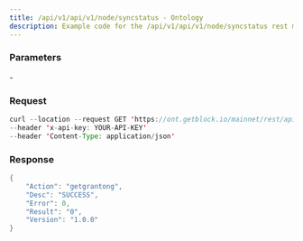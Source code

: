 ```yaml
---
title: /api/v1/api/v1/node/syncstatus - Ontology
description: Example code for the /api/v1/api/v1/node/syncstatus rest method. Сomplete guide on how to use /api/v1/api/v1/node/syncstatus rest in GetBlock.io Web3 documentation.
---
```


### Parameters


\-

### Request

``` java
curl --location --request GET 'https://ont.getblock.io/mainnet/rest/api/v1/grantong/Adj7W5Z2hTeKH7YwJsfMzLuwiD671mvJ6X' 
--header 'x-api-key: YOUR-API-KEY' 
--header 'Content-Type: application/json' 
```

###  Response

``` java
{
    "Action": "getgrantong",
    "Desc": "SUCCESS",
    "Error": 0,
    "Result": "0",
    "Version": "1.0.0"
}
```

